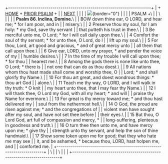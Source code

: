 +-----------------------------------------------------------------------+
| \+ [HOME](../index.html) + [PRIOR PSALM](Ps85.html) +                 |
| [NEXT](Ps87.html)                                                     |
|                                                                       |
| ![](http://stats.superstats.com/b/ss/DAVIDMCMANNES/1){border="0"}     |
|                                                                       |
| PSALM +\                                                              |
| \                                                                     |
|                                                                       |
| **Psalm 86. Inclina, Domine.**\                                       |
| BOW down thine ear, O LORD, and hear me; \* for I am poor, and in     |
| misery.\                                                              |
| 2 Preserve thou my soul, for I am holy: \* my God, save thy servant   |
| that putteth his trust in thee.\                                      |
| 3 Be merciful unto me, O Lord; \* for I will call daily upon thee.\   |
| 4 Comfort the soul of thy servant; \* for unto thee, O Lord, do I     |
| lift up my soul.\                                                     |
| 5 For thou, Lord, art good and gracious, \* and of great mercy unto   |
| all them that call upon thee.\                                        |
| 6 Give ear, LORD, unto my prayer, \* and ponder the voice of my       |
| humble desires.\                                                      |
| 7 In the time of my trouble I will call upon thee; \* for thou        |
| hearest me.\                                                          |
| 8 Among the gods there is none like unto thee, O Lord; \* there is    |
| not one that can do as thou doest.\                                   |
| 9 All nations whom thou hast made shall come and worship thee, O      |
| Lord; \* and shall glorify thy Name.\                                 |
| 10 For thou art great, and doest wondrous things: \* thou art God     |
| alone.\                                                               |
| 11 Teach me thy way, O LORD, and I will walk in thy truth: \* O knit  |
| my heart unto thee, that I may fear thy Name.\                        |
| 12 I will thank thee, O Lord my God, with all my heart; \* and will   |
| praise thy Name for evermore.\                                        |
| 13 For great is thy mercy toward me; \* and thou hast delivered my    |
| soul from the nethermost hell.\                                       |
| 14 O God, the proud are risen against me; \* and the congregations of |
| violent men have sought after my soul, and have not set thee before   |
| their eyes.\                                                          |
| 15 But thou, O Lord God, art full of compassion and mercy, \*         |
| long-suffering, plenteous in goodness and truth.\                     |
| 16 O turn thee then unto me, and have mercy upon me; \* give thy      |
| strength unto thy servant, and help the son of thine handmaid.\       |
| 17 Show some token upon me for good; that they who hate me may see    |
| it, and be ashamed, \* because thou, LORD, hast holpen me, and        |
| comforted me.                                                         |
+-----------------------------------------------------------------------+
| \                                                                     |
| \                                                                     |
| [](http://www.episcopalnet.org/DBS/DOR.html)                          |
+-----------------------------------------------------------------------+
